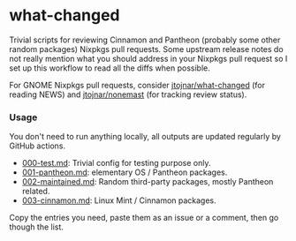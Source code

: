 # what-changed

Trivial scripts for reviewing Cinnamon and Pantheon (probably some other random packages) Nixpkgs pull requests. Some upstream release notes do not really mention what you should address in your Nixpkgs pull request so I set up this workflow to read all the diffs when possible.

For GNOME Nixpkgs pull requests, consider [jtojnar/what-changed](https://github.com/jtojnar/what-changed) (for reading NEWS) and [jtojnar/nonemast](https://github.com/jtojnar/nonemast) (for tracking review status).

### Usage

You don't need to run anything locally, all outputs are updated regularly by GitHub actions.

- [000-test.md](000-test.md): Trivial config for testing purpose only.
- [001-pantheon.md](001-pantheon.md): elementary OS / Pantheon packages.
- [002-maintained.md](002-maintained.md): Random third-party packages, mostly Pantheon related.
- [003-cinnamon.md](003-cinnamon.md): Linux Mint / Cinnamon packages.

Copy the entries you need, paste them as an issue or a comment, then go though the list.
